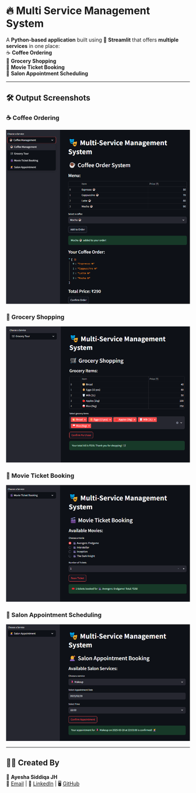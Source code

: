 # 🔥 **Multi Service Management System**

A **Python-based application** built using 🚀 **Streamlit** that offers **multiple services** in one place:  
☕ **Coffee Ordering**  
🛒 **Grocery Shopping**  
🎥 **Movie Ticket Booking**  
💇 **Salon Appointment Scheduling**  

---

## 🛠️ **Output Screenshots**

### ☕ Coffee Ordering  
![Coffee](coffee.png)  

### 🛒 Grocery Shopping  
![Grocery](grocery.png)  

### 🎥 Movie Ticket Booking  
![Movie](movie.png)  

### 💇 Salon Appointment Scheduling  
![Salon](salon.png)  

---

## 👩‍💻 **Created By**
👤 **Ayesha Siddiqa JH**  
📧 [Email](mailto:ayeshasiddiqajh422@gmail.com) | 🔗 [LinkedIn](https://www.linkedin.com/in/ayesha-siddiqa-j-h-1866ab334/) | 🖥️ [GitHub](https://github.com/Ayesha-Siddiqa-JH)  
